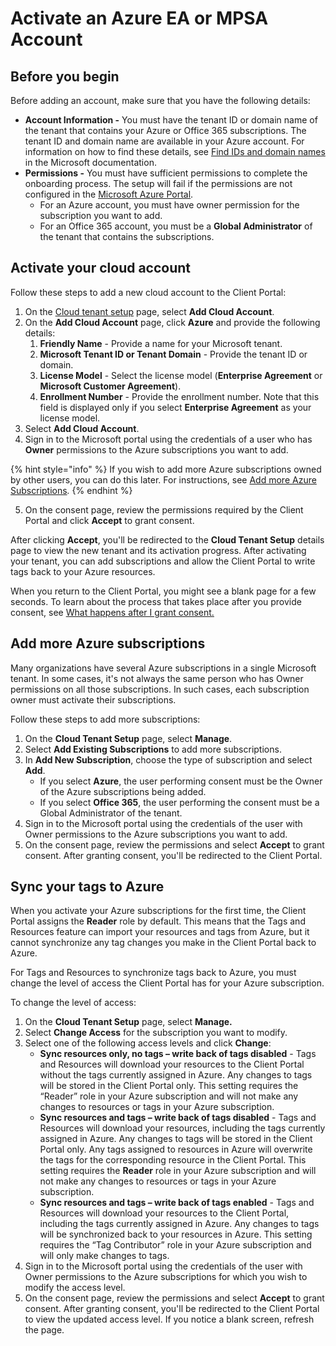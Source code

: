 # Activate an Azure EA or MPSA Account

## Before you begin <a href="#before-you-start" id="before-you-start"></a>

Before adding an account, make sure that you have the following details:

* **Account Information -** You must have the tenant ID or domain name of the tenant that contains your Azure or Office 365 subscriptions. The tenant ID and domain name are available in your Azure account. For information on how to find these details, see [Find IDs and domain names](https://learn.microsoft.com/en-us/partner-center/find-ids-and-domain-names) in the Microsoft documentation.
* **Permissions -** You must have sufficient permissions to complete the onboarding process. The setup will fail if the permissions are not configured in the [Microsoft Azure Portal](https://portal.azure.com/).
  * For an Azure account, you must have owner permission for the subscription you want to add.
  * For an Office 365 account, you must be a **Global Administrator** of the tenant that contains the subscriptions.

## **Activate your cloud account**

Follow these steps to add a new cloud account to the Client Portal: &#x20;

1. On the [Cloud tenant setup](https://v1.client.softwareone.com/integration-manager/start) page, select **Add Cloud Account**.
2. On the **Add Cloud Account** page, click **Azure** and provide the following details:
   1. **Friendly Name** - Provide a name for your Microsoft tenant.
   2. **Microsoft Tenant ID or Tenant Domain** - Provide the tenant ID or domain.
   3. **License Model** - Select the license model (**Enterprise Agreement** or **Microsoft Customer Agreement**).&#x20;
   4. **Enrollment Number** - Provide the enrollment number. Note that this field is displayed only if you select **Enterprise Agreement** as your license model.
3. Select **Add Cloud Account**.
4. Sign in to the Microsoft portal using the credentials of a user who has **Owner** permissions to the Azure subscriptions you want to add.

{% hint style="info" %}
If you wish to add more Azure subscriptions owned by other users, you can do this later. For instructions, see [Add more Azure Subscriptions](activate-an-azure-ea-or-mpsa-account.md#add-more-azure-subscriptions)_._
{% endhint %}

5. On the consent page, review the permissions required by the Client Portal and click **Accept** to grant consent.&#x20;

After clicking **Accept**, you'll be redirected to the **Cloud Tenant Setup** details page to view the new tenant and its activation progress. After activating your tenant, you can add subscriptions and allow the Client Portal to write tags back to your Azure resources.&#x20;

When you return to the Client Portal, you might see a blank page for a few seconds. To learn about the process that takes place after you provide consent, see [What happens after I grant consent.](../../../../help-and-support/faqs/i-have-questions-about-access-tokens-and-consent.md#what-happens-when-i-perform-consent)&#x20;

## Add more Azure subscriptions <a href="#add-more-azure-subscriptions" id="add-more-azure-subscriptions"></a>

Many organizations have several Azure subscriptions in a single Microsoft tenant. In some cases, it's not always the same person who has Owner permissions on all those subscriptions. In such cases, each subscription owner must activate their subscriptions.

Follow these steps to add more subscriptions:

1. On the **Cloud Tenant Setup** page, select **Manage**.&#x20;
2. Select **Add Existing Subscriptions** to add more subscriptions.
3. In **Add New Subscription**, choose the type of subscription and select **Add**.&#x20;
   * If you select **Azure**, the user performing consent must be the Owner of the Azure subscriptions being added.&#x20;
   * If you select **Office 365**, the user performing the consent must be a Global Administrator of the tenant.
4. Sign in to the Microsoft portal using the credentials of the user with Owner permissions to the Azure subscriptions you want to add.
5. On the consent page, review the permissions and select **Accept** to grant consent. After granting consent, you'll be redirected to the Client Portal.

## Sync your tags to Azure

When you activate your Azure subscriptions for the first time, the Client Portal assigns the **Reader** role by default. This means that the Tags and Resources feature can import your resources and tags from Azure, but it cannot synchronize any tag changes you make in the Client Portal back to Azure.

For Tags and Resources to synchronize tags back to Azure, you must change the level of access the Client Portal has for your Azure subscription.

To change the level of access:

1. On the **Cloud Tenant Setup** page, select **Manage.**
2. Select **Change Access** for the subscription you want to modify.
3. Select one of the following access levels and click **Change**:&#x20;
   * **Sync resources only, no tags – write back of tags disabled** - Tags and Resources will download your resources to the Client Portal without the tags currently assigned in Azure. Any changes to tags will be stored in the Client Portal only. This setting requires the “Reader” role in your Azure subscription and will not make any changes to resources or tags in your Azure subscription.
   * **Sync resources and tags – write back of tags disabled** - Tags and Resources will download your resources, including the tags currently assigned in Azure. Any changes to tags will be stored in the Client Portal only. Any tags assigned to resources in Azure will overwrite the tags for the corresponding resource in the Client Portal. This setting requires the **Reader** role in your Azure subscription and will not make any changes to resources or tags in your Azure subscription.
   * **Sync resources and tags – write back of tags enabled** - Tags and Resources will download your resources to the Client Portal, including the tags currently assigned in Azure. Any changes to tags will be synchronized back to your resources in Azure. This setting requires the “Tag Contributor” role in your Azure subscription and will only make changes to tags.
4. Sign in to the Microsoft portal using the credentials of the user with Owner permissions to the Azure subscriptions for which you wish to modify the access level.
5. On the consent page, review the permissions and select **Accept** to grant consent. After granting consent, you'll be redirected to the Client Portal to view the updated access level. If you notice a blank screen, refresh the page.&#x20;
